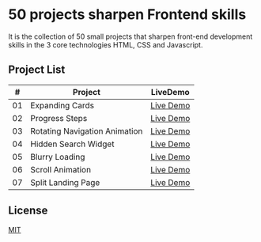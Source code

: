# 50 projects sharpen Frontend skills

It is the collection of 50 small projects that sharpen front-end development skills in the 3 core technologies HTML, CSS and Javascript.


## Project List

| #   | Project                                 | LiveDemo                                  |
| --- | --------------------------------------- | --------------------------------------------------- |
| 01  | Expanding Cards                         | [Live Demo](https://50-frontend-sharpenskills-projects.ye-htut-aung.de/expending-cards)                                      |
| 02  | Progress Steps                          | [Live Demo](https://50-frontend-sharpenskills-projects.ye-htut-aung.de/progress-steps)                                      |
| 03  | Rotating Navigation Animation           | [Live Demo](https://50-frontend-sharpenskills-projects.ye-htut-aung.de/rotating-navigation/)  
| 04  | Hidden Search Widget          | [Live Demo](https://50-frontend-sharpenskills-projects.ye-htut-aung.de/hidden-search/)  
| 05  | Blurry Loading          | [Live Demo](https://50-frontend-sharpenskills-projects.ye-htut-aung.de/blurry-loading/)  
| 06  | Scroll Animation          | [Live Demo](https://50-frontend-sharpenskills-projects.ye-htut-aung.de/scroll-animation/) 
| 07  | Split Landing Page          | [Live Demo](https://50-frontend-sharpenskills-projects.ye-htut-aung.de/split-landing-page/) 

## License

[MIT](https://choosealicense.com/licenses/mit/)
